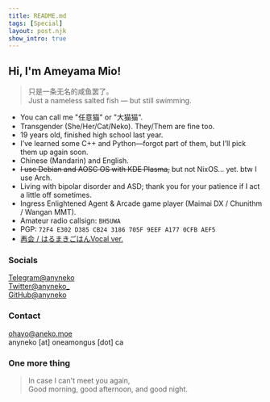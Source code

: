 ```yaml
---
title: README.md
tags: [Special]
layout: post.njk
show_intro: true
---
```


## Hi, I'm Ameyama Mio!

> 只是一条无名的咸鱼罢了。  
> Just a nameless salted fish — but still swimming.

* You can call me "任意猫" or "大猫猫".  
* Transgender (She/Her/Cat/Neko). They/Them are fine too.  
* 19 years old, finished high school last year.  
* I’ve learned some C++ and Python—forgot part of them, but I’ll pick them up again soon.  
* Chinese (Mandarin) and English.  
* ~~I use Debian and AOSC OS with KDE Plasma,~~ but not NixOS... yet. btw I use Arch.  
* Living with bipolar disorder and ASD; thank you for your patience if I act a little off sometimes.  
* Ingress Enlightened Agent & Arcade game player (Maimai DX / Chunithm / Wangan MMT).  
* Amateur radio callsign: `BH5UWA`  
* PGP: `72F4 E302 D385 CB24 3186 705F 9EEF A177 0CFB AEF5`  
* [再会 / はるまきごはんVocal ver.](https://www.youtube.com/watch?v=U0bTlwXLUmM)
### Socials
[Telegram@anyneko](https://t.me/anyneko)  
[Twitter@anyneko_](https://twitter.com/anyneko_)  
[GitHub@anyneko](https://github.com/anyneko)  
### Contact
[ohayo@aneko.moe](mailto:ohayo@aneko.moe)  
anyneko [at] oneamongus [dot] ca  
### One more thing
> In case I can't meet you again,  
> Good morning, good afternoon, and good night.  
